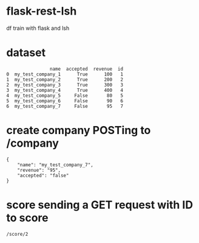 # flask-rest-lsh
df train with flask and lsh

# dataset
```
                name  accepted  revenue  id
0  my_test_company_1      True      100   1
1  my_test_company_2      True      200   2
2  my_test_company_3      True      300   3
3  my_test_company_4      True      400   4
4  my_test_company_5     False       80   5
5  my_test_company_6     False       90   6
6  my_test_company_7     False       95   7
```

# create company POSTing to /company
```
{
	"name": "my_test_company_7",
	"revenue": "95",
	"accepted": "false"
}
```

# score sending a GET request with ID to score
```
/score/2
```